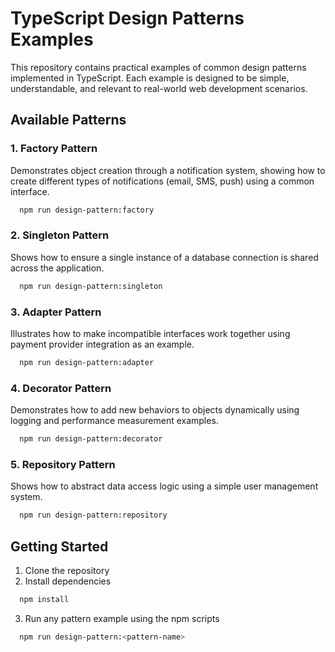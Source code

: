# TypeScript Design Patterns Examples

This repository contains practical examples of common design patterns implemented in TypeScript. Each example is designed to be simple, understandable, and relevant to real-world web development scenarios.

## Available Patterns

### 1. Factory Pattern
Demonstrates object creation through a notification system, showing how to create different types of notifications (email, SMS, push) using a common interface.

```bash
  npm run design-pattern:factory
```

### 2. Singleton Pattern
Shows how to ensure a single instance of a database connection is shared across the application.

```bash
  npm run design-pattern:singleton
```

### 3. Adapter Pattern
Illustrates how to make incompatible interfaces work together using payment provider integration as an example.

```bash
  npm run design-pattern:adapter
```

### 4. Decorator Pattern
Demonstrates how to add new behaviors to objects dynamically using logging and performance measurement examples.

```bash
  npm run design-pattern:decorator
```

### 5. Repository Pattern
Shows how to abstract data access logic using a simple user management system.

```bash
  npm run design-pattern:repository
```

## Getting Started

1. Clone the repository
2. Install dependencies

```bash
  npm install
```

3. Run any pattern example using the npm scripts

```bash
  npm run design-pattern:<pattern-name>
```
